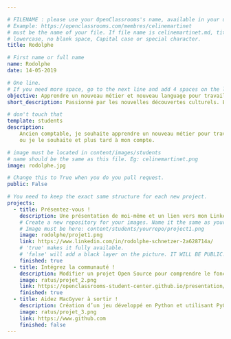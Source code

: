 ```yaml
---

# FILENAME : please use your OpenClassrooms's name, available in your url.
# Example: https://openclassrooms.com/membres/celinemartinet
# must be the name of your file. If file name is celinemartinet.md, title is celinemartinet.
# lowercase, no blank space, Capital case or special character.
title: Rodolphe

# First name or full name
name: Rodolphe
date: 14-05-2019

# One line.
# If you need more space, go to the next line and add 4 spaces on the left, as in 'description'.
objective: Apprendre un nouveau métier et nouveau language pour travailler dans le monde       entier.
short_description: Passionné par les nouvelles découvertes culturels. Et adepte du sport automobile.

# don't touch that
template: students
description:
    Ancien comptable, je souhaite apprendre un nouveau métier pour travailler
    ou je le souhaite et plus tard à mon compte.

# image must be located in content/images/students
# name should be the same as this file. Eg: celinemartinet.png
image: rodolphe.jpg

# Change this to True when you do you pull request.
public: False

# You need to keep the exact same structure for each new project.
projects:
  - title: Présentez-vous !
    description: Une présentation de moi-même et un lien vers mon LinkedIn.
    # Create a new repository for your images. Name it the same as your nickname and profile picture.
    # Image must be here: content/students/yourrepo/project1.png
    image: rodolphe/projet1.png
    link: https://www.linkedin.com/in/rodolphe-schnetzer-2a628714a/
    # 'true' makes it fully available.
    # 'false' will add a black layer on the picture. IT WILL BE PUBLIC!
    finished: true
  - title: Intégrez la communauté !
    description: Modifier un projet Open Source pour comprendre le fonctionnement de Git, de Github et des pull requests.
    image: ratus/projet_2.png
    link: https://openclassrooms-student-center.github.io/presentation/students/ratus.html
    finished: true
  - title: Aidez MacGyver à sortir !
    description: Création d’un jeu développé en Python et utilisant PyGame.
    image: ratus/projet_3.png
    link: https://www.github.com
    finished: false
---
```

